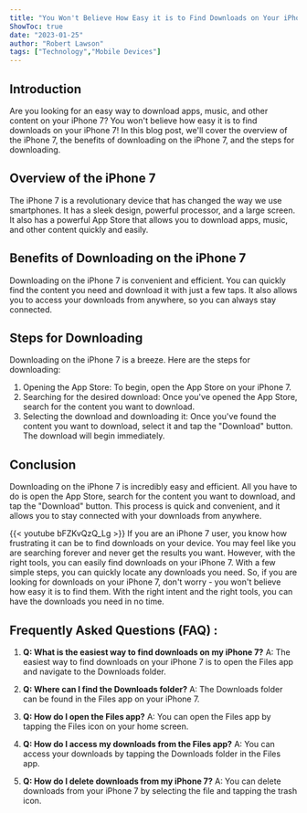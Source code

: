 ```yaml
---
title: "You Won't Believe How Easy it is to Find Downloads on Your iPhone 7!"
ShowToc: true 
date: "2023-01-25"
author: "Robert Lawson" 
tags: ["Technology","Mobile Devices"]
---
```

## Introduction

Are you looking for an easy way to download apps, music, and other content on your iPhone 7? You won't believe how easy it is to find downloads on your iPhone 7! In this blog post, we'll cover the overview of the iPhone 7, the benefits of downloading on the iPhone 7, and the steps for downloading. 

## Overview of the iPhone 7

The iPhone 7 is a revolutionary device that has changed the way we use smartphones. It has a sleek design, powerful processor, and a large screen. It also has a powerful App Store that allows you to download apps, music, and other content quickly and easily. 

## Benefits of Downloading on the iPhone 7

Downloading on the iPhone 7 is convenient and efficient. You can quickly find the content you need and download it with just a few taps. It also allows you to access your downloads from anywhere, so you can always stay connected. 

## Steps for Downloading

Downloading on the iPhone 7 is a breeze. Here are the steps for downloading: 

1. Opening the App Store: To begin, open the App Store on your iPhone 7. 
2. Searching for the desired download: Once you've opened the App Store, search for the content you want to download. 
3. Selecting the download and downloading it: Once you've found the content you want to download, select it and tap the "Download" button. The download will begin immediately. 

## Conclusion

Downloading on the iPhone 7 is incredibly easy and efficient. All you have to do is open the App Store, search for the content you want to download, and tap the "Download" button. This process is quick and convenient, and it allows you to stay connected with your downloads from anywhere.

{{< youtube bFZKvQzQ_Lg >}} 
If you are an iPhone 7 user, you know how frustrating it can be to find downloads on your device. You may feel like you are searching forever and never get the results you want. However, with the right tools, you can easily find downloads on your iPhone 7. With a few simple steps, you can quickly locate any downloads you need. So, if you are looking for downloads on your iPhone 7, don't worry - you won't believe how easy it is to find them. With the right intent and the right tools, you can have the downloads you need in no time.

## Frequently Asked Questions (FAQ) :
1. **Q: What is the easiest way to find downloads on my iPhone 7?** 
A: The easiest way to find downloads on your iPhone 7 is to open the Files app and navigate to the Downloads folder.

2. **Q: Where can I find the Downloads folder?** 
A: The Downloads folder can be found in the Files app on your iPhone 7.

3. **Q: How do I open the Files app?** 
A: You can open the Files app by tapping the Files icon on your home screen.

4. **Q: How do I access my downloads from the Files app?** 
A: You can access your downloads by tapping the Downloads folder in the Files app.

5. **Q: How do I delete downloads from my iPhone 7?** 
A: You can delete downloads from your iPhone 7 by selecting the file and tapping the trash icon.


